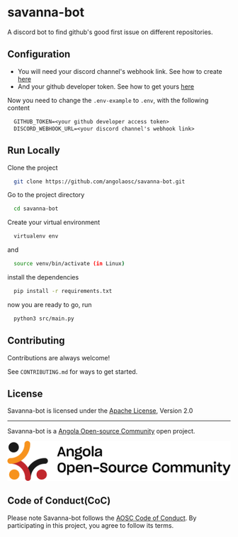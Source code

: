 # savanna-bot

A discord bot to find github's good first issue on different repositories.

## Configuration

- You will need your discord channel's webhook link. See how to create [here](https://support.discord.com/hc/en-us/articles/228383668-Intro-to-Webhooks) 
- And your github developer token. See how to get yours [here](https://docs.github.com/en/authentication/keeping-your-account-and-data-secure/managing-your-personal-access-tokens)

Now you need to change the `.env-example` to `.env`, with the following content

```env
  GITHUB_TOKEN=<your github developer access token>
  DISCORD_WEBHOOK_URL=<your discord channel's webhook link>
```

## Run Locally

Clone the project

```bash
  git clone https://github.com/angolaosc/savanna-bot.git
```

Go to the project directory

```bash
  cd savanna-bot
```

Create your virtual environment

```bash
  virtualenv env
```

and 

```bash
  source venv/bin/activate (in Linux)
```

install the dependencies

```bash
  pip install -r requirements.txt
```
now you are ready to go, run

```bash
  python3 src/main.py
```

## Contributing

Contributions are always welcome!

See `CONTRIBUTING.md` for ways to get started.

## License
Savanna-bot is licensed under the [Apache License](./LICENSE), Version 2.0

---

Savanna-bot is a <a href="http://github.com/angolasc">Angola Open-source Community</a> open project.

![Angola Open-source Community ><](./assets/aosc.png)

## Code of Conduct(CoC)

Please note Savanna-bot follows the [AOSC Code of Conduct](https://github.com/angolaosc/.github/blob/main/CODE_OF_CONDUCT.md). By participating in this project, you agree to follow its terms.

